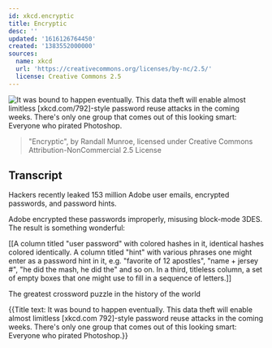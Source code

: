 ```yaml
---
id: xkcd.encryptic
title: Encryptic
desc: ''
updated: '1616126764450'
created: '1383552000000'
sources:
  name: xkcd
  url: 'https://creativecommons.org/licenses/by-nc/2.5/'
  license: Creative Commons 2.5
---
```

![It was bound to happen eventually. This data theft will enable almost limitless [xkcd.com/792]-style password reuse attacks in the coming weeks. There's only one group that comes out of this looking smart: Everyone who pirated Photoshop.](https://imgs.xkcd.com/comics/encryptic.png)
> "Encryptic", by Randall Munroe, licensed under Creative Commons Attribution-NonCommercial 2.5 License

## Transcript
Hackers recently leaked 153 million Adobe user emails, encrypted passwords, and password hints.

Adobe encrypted these passwords improperly, misusing block-mode 3DES. The result is something wonderful:

[[A column titled "user password" with colored hashes in it, identical hashes colored identically. A column titled "hint" with various phrases one might enter as a password hint in it, e.g. "favorite of 12 apostles", "name + jersey #", "he did the mash, he did the" and so on. In a third, titleless column, a set of empty boxes that one might use to fill in a sequence of letters.]]

The greatest crossword puzzle in the history of the world

{{Title text: It was bound to happen eventually. This data theft will enable almost limitless [xkcd.com
792]-style password reuse attacks in the coming weeks. There's only one group that comes out of this looking smart: Everyone who pirated Photoshop.}}
